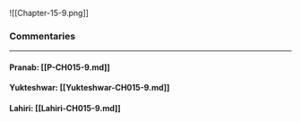 ![[Chapter-15-9.png]]

### Commentaries

---

#### Pranab: [[P-CH015-9.md]]

#### Yukteshwar: [[Yukteshwar-CH015-9.md]]

#### Lahiri: [[Lahiri-CH015-9.md]]

